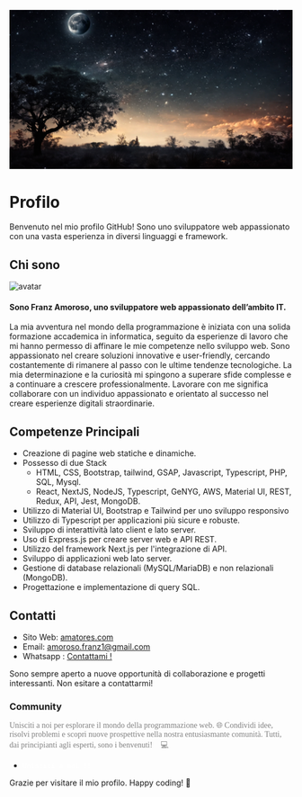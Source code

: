 ![Benvenuto](./img.png)

# Profilo

Benvenuto nel mio profilo GitHub! Sono uno sviluppatore web appassionato con una vasta esperienza in diversi linguaggi e framework. 

## Chi sono 

<!--  https://api.dicebear.com/7.x/avataaars/svg?seed=Pepper&scale=110&radius=50&backgroundColor=b6e3f4&backgroundType=gradientLinear&accessoriesProbability=0&clothingGraphic[]&eyebrows=upDown&eyes=winkWacky&facialHair[]&facialHairColor[]&facialHairProbability=0&hairColor=2c1b18&hatColor[]&mouth=smile&skinColor=edb98a&style=default,circle&top=shortFlat,dreads01 -->

<img
  src="https://api.dicebear.com/7.x/avataaars/svg?seed=Pepper&scale=110&radius=50&backgroundColor=b6e3f4&backgroundType=gradientLinear&accessoriesProbability=0&clothingGraphic[]&eyebrows=upDown&eyes=winkWacky&facialHair[]&facialHairColor[]&facialHairProbability=0&hairColor=2c1b18&hatColor[]&mouth=smile&skinColor=edb98a&style=default,circle&top=shortFlat,dreads01"
  alt="avatar" width="100px"/><h4>Sono Franz Amoroso, uno sviluppatore web appassionato dell’ambito IT.</h4>
La mia avventura nel mondo della programmazione è iniziata con una solida formazione accademica in informatica, seguito da esperienze di lavoro che mi hanno permesso di affinare le mie competenze nello sviluppo web. 
Sono appassionato nel creare soluzioni innovative e user-friendly, cercando costantemente di rimanere al passo con le ultime tendenze tecnologiche. 
La mia determinazione e la curiosità mi spingono a superare sfide complesse e a continuare a crescere professionalmente. 
Lavorare con me significa collaborare con un individuo appassionato e orientato al successo nel creare esperienze digitali straordinarie.
<!-- Puoi visitare il mio sito web professionale (http://amatores.com) per vedere alcuni dei miei progetti e ottenere ulteriori dettagli sulla mia esperienza. -->

## Competenze Principali

  - Creazione di pagine web statiche e dinamiche.
  - Possesso di due Stack
    - HTML, CSS, Bootstrap, tailwind, GSAP, Javascript, Typescript, PHP, SQL, Mysql.
    - React, NextJS, NodeJS, Typescript, GeNYG, AWS, Material UI, REST, Redux, API, Jest, MongoDB.
  - Utilizzo di Material UI, Bootstrap e Tailwind per uno sviluppo responsivo
  - Utilizzo di Typescript per applicazioni più sicure e robuste.
  - Sviluppo di interattività lato client e lato server.
  - Uso di Express.js per creare server web e API REST. 
  - Utilizzo del framework Next.js per l'integrazione di API.
  - Sviluppo di applicazioni web lato server.
  - Gestione di database relazionali (MySQL/MariaDB) e non relazionali (MongoDB).
  - Progettazione e implementazione di query SQL.

## Contatti

- Sito Web: [amatores.com](http://amatores.com)
- Email: amoroso.franz1@gmail.com
- Whatsapp : <a href="https://wa.me/393775911088?text=Salve!%20Sono%20interessato%20a%20fissare%20un%20appuntamento%20per%20discutere%20dei%20tuoi%20servizi%20di%20sviluppo%20web.%20Puoi%20rispondere%20a%20domande%20e%20illustrare%20come%20puoi%20aiutarmi?.%20%F0%9F%A7%91%F0%9F%8F%BB%E2%80%8D%F0%9F%92%BB">Contattami !</a>

Sono sempre aperto a nuove opportunità di collaborazione e progetti interessanti. Non esitare a contattarmi!

### Community


<p style="color: gray; font-family: Cursive;">
Unisciti a noi per esplorare il mondo della programmazione web. 🌐 Condividi idee, risolvi problemi e scopri nuove prospettive nella nostra entusiasmante comunità. Tutti, dai principianti agli esperti, sono i benvenuti! 🤝💻
</p>

- <a href="https://chat.whatsapp.com/HryfqYmgOst2gDvhiXxec0" style="outline: none; text-decoration: none; color:white; font-family:sans-serif;">`Unisciti a noi !!`</a>


Grazie per visitare il mio profilo. Happy coding! 🚀
